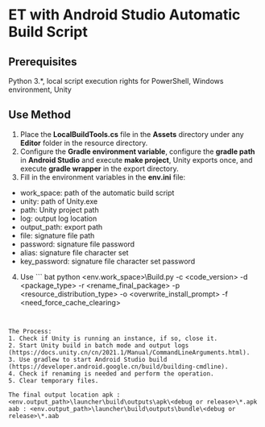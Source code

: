 # ET with Android Studio Automatic Build Script 

## Prerequisites
Python 3.*, local script execution rights for PowerShell, Windows environment, Unity 

## Use Method
1. Place the **LocalBuildTools.cs** file in the **Assets** directory under any **Editor** folder in the resource directory.
2. Configure the **Gradle environment variable**, configure the **gradle path** in **Android Studio** and execute **make project**, Unity exports once, and execute **gradle wrapper** in the export directory.
3. Fill in the environment variables in the **env.ini** file:
- work_space: path of the automatic build script
- unity: path of Unity.exe
- path: Unity project path
- log: output log location
- output_path: export path
- file: signature file path
- password: signature file password
- alias: signature file character set
- key_password: signature file character set password 
4. Use ``` bat
python <env.work_space>\Build.py -c <code_version> -d <package_type> -r <rename_final_package> -p <resource_distribution_type> -o <overwrite_install_prompt> -f <need_force_cache_clearing>
```


The Process:
1. Check if Unity is running an instance, if so, close it.
2. Start Unity build in batch mode and output logs (https://docs.unity.cn/cn/2021.1/Manual/CommandLineArguments.html).
3. Use gradlew to start Android Studio build (https://developer.android.google.cn/build/building-cmdline).
4. Check if renaming is needed and perform the operation.
5. Clear temporary files. 

The final output location apk : <env.output_path>\launcher\build\outputs\apk\<debug or release>\*.apk
aab : <env.output_path>\launcher\build\outputs\bundle\<debug or release>\*.aab